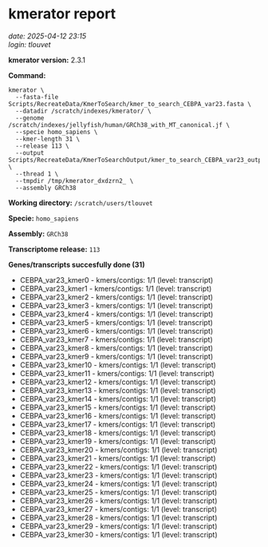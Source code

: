 # kmerator report
*date: 2025-04-12 23:15*  
*login: tlouvet*

**kmerator version:** 2.3.1

**Command:**

```
kmerator \
  --fasta-file Scripts/RecreateData/KmerToSearch/kmer_to_search_CEBPA_var23.fasta \
  --datadir /scratch/indexes/kmerator/ \
  --genome /scratch/indexes/jellyfish/human/GRCh38_with_MT_canonical.jf \
  --specie homo_sapiens \
  --kmer-length 31 \
  --release 113 \
  --output Scripts/RecreateData/KmerToSearchOutput/kmer_to_search_CEBPA_var23_output \
  --thread 1 \
  --tmpdir /tmp/kmerator_dxdzrn2_ \
  --assembly GRCh38
```

**Working directory:** `/scratch/users/tlouvet`

**Specie:** `homo_sapiens`

**Assembly:** `GRCh38`

**Transcriptome release:** `113`

**Genes/transcripts succesfully done (31)**

- CEBPA_var23_kmer0 - kmers/contigs: 1/1 (level: transcript)
- CEBPA_var23_kmer1 - kmers/contigs: 1/1 (level: transcript)
- CEBPA_var23_kmer2 - kmers/contigs: 1/1 (level: transcript)
- CEBPA_var23_kmer3 - kmers/contigs: 1/1 (level: transcript)
- CEBPA_var23_kmer4 - kmers/contigs: 1/1 (level: transcript)
- CEBPA_var23_kmer5 - kmers/contigs: 1/1 (level: transcript)
- CEBPA_var23_kmer6 - kmers/contigs: 1/1 (level: transcript)
- CEBPA_var23_kmer7 - kmers/contigs: 1/1 (level: transcript)
- CEBPA_var23_kmer8 - kmers/contigs: 1/1 (level: transcript)
- CEBPA_var23_kmer9 - kmers/contigs: 1/1 (level: transcript)
- CEBPA_var23_kmer10 - kmers/contigs: 1/1 (level: transcript)
- CEBPA_var23_kmer11 - kmers/contigs: 1/1 (level: transcript)
- CEBPA_var23_kmer12 - kmers/contigs: 1/1 (level: transcript)
- CEBPA_var23_kmer13 - kmers/contigs: 1/1 (level: transcript)
- CEBPA_var23_kmer14 - kmers/contigs: 1/1 (level: transcript)
- CEBPA_var23_kmer15 - kmers/contigs: 1/1 (level: transcript)
- CEBPA_var23_kmer16 - kmers/contigs: 1/1 (level: transcript)
- CEBPA_var23_kmer17 - kmers/contigs: 1/1 (level: transcript)
- CEBPA_var23_kmer18 - kmers/contigs: 1/1 (level: transcript)
- CEBPA_var23_kmer19 - kmers/contigs: 1/1 (level: transcript)
- CEBPA_var23_kmer20 - kmers/contigs: 1/1 (level: transcript)
- CEBPA_var23_kmer21 - kmers/contigs: 1/1 (level: transcript)
- CEBPA_var23_kmer22 - kmers/contigs: 1/1 (level: transcript)
- CEBPA_var23_kmer23 - kmers/contigs: 1/1 (level: transcript)
- CEBPA_var23_kmer24 - kmers/contigs: 1/1 (level: transcript)
- CEBPA_var23_kmer25 - kmers/contigs: 1/1 (level: transcript)
- CEBPA_var23_kmer26 - kmers/contigs: 1/1 (level: transcript)
- CEBPA_var23_kmer27 - kmers/contigs: 1/1 (level: transcript)
- CEBPA_var23_kmer28 - kmers/contigs: 1/1 (level: transcript)
- CEBPA_var23_kmer29 - kmers/contigs: 1/1 (level: transcript)
- CEBPA_var23_kmer30 - kmers/contigs: 1/1 (level: transcript)

